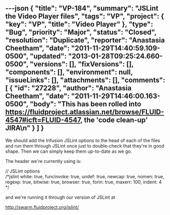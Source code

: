 ---json
{
  "title": "VP-184",
  "summary": "JSLint the Video Player files",
  "tags": "VP",
  "project": {
    "key": "VP",
    "title": "Video Player"
  },
  "type": "Bug",
  "priority": "Major",
  "status": "Closed",
  "resolution": "Duplicate",
  "reporter": "Anastasia Cheetham",
  "date": "2011-11-29T14:40:59.109-0500",
  "updated": "2013-01-28T09:25:24.660-0500",
  "versions": [],
  "fixVersions": [],
  "components": [],
  "environment": null,
  "issueLinks": [],
  "attachments": [],
  "comments": [
    {
      "id": "27228",
      "author": "Anastasia Cheetham",
      "date": "2011-11-29T14:46:00.163-0500",
      "body": "This has been rolled into <https://fluidproject.atlassian.net/browse/FLUID-4547#icft=FLUID-4547>, the 'code clean-up' JIRA\n"
    }
  ]
}
---
We should add the Infusion JSLint options to the head of each of the files and run them through JSLint once just to double-check that they're in good shape. Then we can simply keep them up-to-date as we go.

The header we're currently using is:

// JSLint options \
/\*jslint white: true, funcinvoke: true, undef: true, newcap: true, nomen: true, regexp: true, bitwise: true, browser: true, forin: true, maxerr: 100, indent: 4 \*/

and we're running it through our version of JSLint at&#x20;

<http://swarm.fluidproject.org/jslint/>

        
